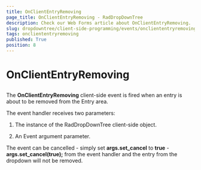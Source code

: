 ```yaml
---
title: OnClientEntryRemoving
page_title: OnClientEntryRemoving - RadDropDownTree
description: Check our Web Forms article about OnClientEntryRemoving.
slug: dropdowntree/client-side-programming/events/oncliententryremoving
tags: oncliententryremoving
published: True
position: 8
---
```


# OnClientEntryRemoving



## 

The **OnClientEntryRemoving** client-side event is fired when an entry is about to be removed from the Entry area.

The event handler receives two parameters:

1. The instance of the RadDropDownTree client-side object.

2. An Event argument parameter.

The event can be cancelled - simply set **args.set_cancel** to **true** - **args.set_cancel(true);** from the event handler and the entry from the dropdown will not be removed.
